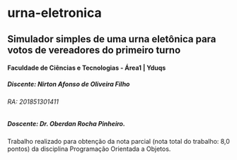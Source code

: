 # urna-eletronica
## Simulador simples de uma urna eletônica para votos de vereadores do primeiro turno

#### Faculdade de Ciências e Tecnologias - Área1 | Yduqs
##### Discente: Nirton Afonso de Oliveira Filho
###### RA: 201851301411
##### Doscente: Dr. Oberdan Rocha Pinheiro.
 
Trabalho realizado para obtenção da nota parcial (nota total do trabalho: 8,0 pontos) da disciplina Programação Orientada a Objetos.
